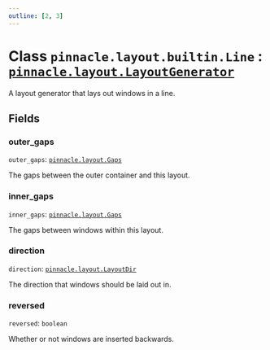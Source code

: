 ```yaml
---
outline: [2, 3]
---
```


# Class `pinnacle.layout.builtin.Line` : <code><a href="/lua-reference/0.1.0-beta.1/classes/pinnacle.layout.LayoutGenerator">pinnacle.layout.LayoutGenerator</a></code>


A layout generator that lays out windows in a line.

## Fields

### outer_gaps

`outer_gaps`: <code><a href="/lua-reference/0.1.0-beta.1/aliases/pinnacle.layout.Gaps">pinnacle.layout.Gaps</a></code>

The gaps between the outer container and this layout.

### inner_gaps

`inner_gaps`: <code><a href="/lua-reference/0.1.0-beta.1/aliases/pinnacle.layout.Gaps">pinnacle.layout.Gaps</a></code>

The gaps between windows within this layout.

### direction

`direction`: <code><a href="/lua-reference/0.1.0-beta.1/aliases/pinnacle.layout.LayoutDir">pinnacle.layout.LayoutDir</a></code>

The direction that windows should be laid out in.

### reversed

`reversed`: <code>boolean</code>

Whether or not windows are inserted backwards.


